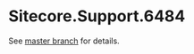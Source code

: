 # Sitecore.Support.6484

See [master branch](https://github.com/sitecoresupport/Sitecore.Support.6484) for details.